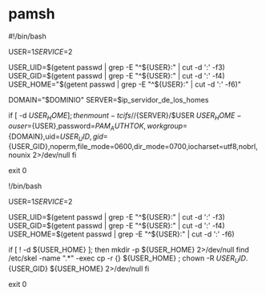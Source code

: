 pamsh
=====

#!/bin/bash

USER=$1
SERVICE=$2

USER_UID=$(getent passwd | grep -E "^${USER}:" | cut -d ':' -f3)
USER_GID=$(getent passwd | grep -E "^${USER}:" | cut -d ':' -f4)
USER_HOME="$(getent passwd | grep -E "^${USER}:" | cut -d ':' -f6)"

DOMAIN="$DOMINIO"
SERVER=$ip_servidor_de_los_homes

if [ -d ${USER_HOME} ]; then
   mount -t cifs //${SERVER}/$USER ${USER_HOME} -o user=${USER},password=${PAM_AUTHTOK},workgroup=${DOMAIN},uid=${USER_UID},gid=${USER_GID},noperm,file_mode=0600,dir_mode=0700,iocharset=utf8,nobrl,nounix 2>/dev/null
fi

exit 0


!/bin/bash

USER=$1
SERVICE=$2

USER_UID=$(getent passwd | grep -E "^${USER}:" | cut -d ':' -f3)
USER_GID=$(getent passwd | grep -E "^${USER}:" | cut -d ':' -f4)
USER_HOME=$(getent passwd | grep -E "^${USER}:" | cut -d ':' -f6)

if [ ! -d ${USER_HOME} ]; then
   mkdir -p ${USER_HOME} 2>/dev/null
   find /etc/skel -name ".*" -exec cp -r \{\} ${USER_HOME} \;
   chown -R ${USER_UID}.${USER_GID} ${USER_HOME} 2>/dev/null
fi

exit 0
